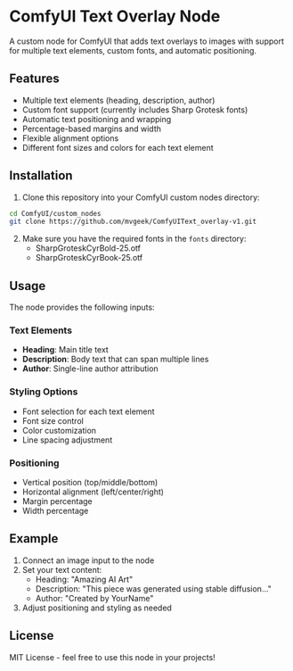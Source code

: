 # ComfyUI Text Overlay Node

A custom node for ComfyUI that adds text overlays to images with support for multiple text elements, custom fonts, and automatic positioning.

## Features

- Multiple text elements (heading, description, author)
- Custom font support (currently includes Sharp Grotesk fonts)
- Automatic text positioning and wrapping
- Percentage-based margins and width
- Flexible alignment options
- Different font sizes and colors for each text element

## Installation

1. Clone this repository into your ComfyUI custom nodes directory:
```bash
cd ComfyUI/custom_nodes
git clone https://github.com/mvgeek/ComfyUIText_overlay-v1.git
```

2. Make sure you have the required fonts in the `fonts` directory:
   - SharpGroteskCyrBold-25.otf
   - SharpGroteskCyrBook-25.otf

## Usage

The node provides the following inputs:

### Text Elements
- **Heading**: Main title text
- **Description**: Body text that can span multiple lines
- **Author**: Single-line author attribution

### Styling Options
- Font selection for each text element
- Font size control
- Color customization
- Line spacing adjustment

### Positioning
- Vertical position (top/middle/bottom)
- Horizontal alignment (left/center/right)
- Margin percentage
- Width percentage

## Example

1. Connect an image input to the node
2. Set your text content:
   - Heading: "Amazing AI Art"
   - Description: "This piece was generated using stable diffusion..."
   - Author: "Created by YourName"
3. Adjust positioning and styling as needed

## License

MIT License - feel free to use this node in your projects!